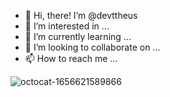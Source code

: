 - 👋 Hi, there! I’m @devttheus
- 👀 I’m interested in ...
- 🌱 I’m currently learning ...
- 💞️ I’m looking to collaborate on ...
- 📫 How to reach me ...

![octocat-1656621589866](https://user-images.githubusercontent.com/107509938/177213675-c315d15b-3cfd-4baa-bc0e-ae16c772f840.png)


<!---
devttheus/devttheus is a ✨ special ✨ repository because its `README.md` (this file) appears on your GitHub profile.
You can click the Preview link to take a look at your changes.
--->
